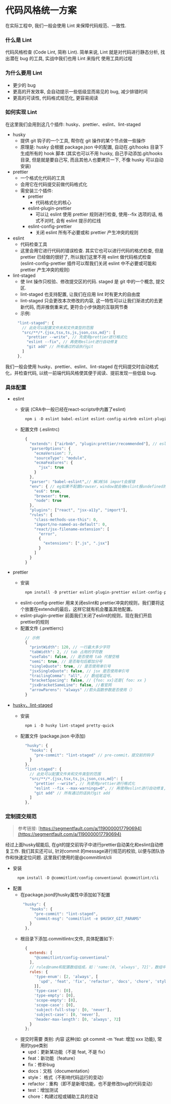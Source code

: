 # 代码风格统一方案

在实际工程中, 我们一般会使用 Lint 来保障代码规范、一致性.

### 什么是 Lint

代码风格检查 (Code Lint, 简称 Lint).
简单来说, Lint 就是对代码进行静态分析, 找出潜在 bug 的工具, 实战中我们也用 Lint 来指代 使用工具的过程

### 为什么要用 Lint

- 更少的 bug
- 更高的开发效率, 会自动提示一些低级显而易见的 bug, 减少排错时间
- 更高的可读性, 代码格式规范化, 更容易阅读

### 如何实现 Lint

在这里我们会用到这几个插件: husky、prettier、eslint、lint-staged

- husky
  - 提供 git 钩子的一个工具, 帮你在 git 操作的某个节点做一些操作
  - 原理是: husky 会根据 package.json 中的配置, 自动在.git/hooks 目录下生成所有的 hook 脚本 (其实也可以不用 husky, 自己手动添加.git/hooks 目录, 但是就是要自己写, 而且其他人也要拷贝一下, 不像 husky 可以自动安装)
- prettier
  - 一个格式化代码的工具
  - 会用它在代码提交前做代码格式化
  - 需安装三个插件:
    - prettier
      - 代码格式化的核心
    - eslint-plugin-prettier
      - 可以让 eslint 使用 prettier 规则进行检查, 使用--fix 选项的话, 格式不对时, 会有 eslint 提示的红线
    - eslint-config-prettier
      - 关闭 eslint 所有不必要或和 prettier 产生冲突的规则
- eslint
  - 代码检查工具
  - 这里会用它进行代码的错误检查. 其实它也可以进行代码的格式检查, 但是 prettier 已经做的很好了, 所以我们这里不用 eslint 做代码格式检查 (eslint-config-prettier 插件可以帮我们关闭 eslint 中不必要或可能和 prettier 产生冲突的规则)
- lint-staged
  - 使 lint 操作只校验、修改提交区的代码. staged 是 git 中的一个概念, 提交区.
  - lint-staged 也支持配置, 让我们在应用 lint 时有更大的自由度
  - lint-staged 只会更改本次修改的内容, 这一特性可以让我们渐进式的去更新代码, 而非推倒重来式, 更符合小步快跑的互联网节奏
  - 示例:
  ```js
    "lint-staged": {
      // 此处可以配置文件夹和文件类型的范围
      "src/**/*.{jsx,tsx,ts,js,json,css,md}": [
        "prettier --write", // 先使用prettier进行格式化
        "eslint --fix", // 再使用eslint进行自动修复
        "git add" // 所有通过的话执行git
      ]
    },
  ```

我们一般会使用 husky、prettier、eslint、lint-staged 在代码提交时自动格式化，并检查代码, 以统一前端代码风格使其便于阅读、提前发现一些低级 bug.

### 具体配置

- eslint

  - 安装 (CRA中一般已经在react-scripts中内置了eslint)
    ```js
      npm i -D eslint babel-eslint eslint-config-airbnb eslint-plugin-import eslint-plugin-jsx-a11y eslint-plugin-react
    ```
  - 配置文件 (.eslintrc)

    ```js
      {
        "extends": ["airbnb", "plugin:prettier/recommended"], // eslint扩展规则
        "parserOptions": {
          "ecmaVersion": 7,
          "sourceType": "module",
          "ecmaFeatures": {
            "jsx": true
          }
        },
        "parser": "babel-eslint",// 解决ES6 import会报错
        "env": { // eg如果不配置browser，window就会被eslint报undefined的错
          "es6": true,
          "browser": true,
          "node": true
        },
        "plugins": ["react", "jsx-a11y", "import"],
        "rules": {
          "class-methods-use-this": 0,
          "import/no-named-as-default": 0,
          "react/jsx-filename-extension": [
            "error",
            {
              "extensions": [".js", ".jsx"]
            }
          ]
        }
      }
    ```

- prettier

  - 安装
    ```js
      npm install -D prettier eslint-plugin-prettier eslint-config-prettier
    ```
  - eslint-config-prettier 用来关闭eslint和 prettier冲突的规则，我们要将这个放置在extends的最后，这样它就有机会覆盖其他配置。
  - eslint-plugin-prettier 前面我们关闭了eslint的规则，现在我们开启prettier的规则
  - 配置文件 (.prettierrc)
    ```js
      // 示例
      {
        "printWidth": 120, // 一行最大多少字符
        "tabWidth": 2, // tab 占用的字符数
        "useTabs": false, // 是否使用 tab 代替空格
        "semi": true, // 是否每句后都加分号
        "singleQuote": true, // 是否使用单引号
        "jsxSingleQuote": false, // jsx 是否使用单引号
        "trailingComma": "all", // 数组尾逗号。
        "bracketSpacing": false, // {foo: xx}还是{ foo: xx }
        "jsxBracketSameLine": false, //看官网
        "arrowParens": "always" //箭头函数参数是否使用（）
      }
    ```

- [husky，lint-staged](https://zhuanlan.zhihu.com/p/172146247)

  - 安装
    ```js
      npm i -D husky lint-staged pretty-quick
    ```
  - 配置文件 (package.json 中添加)

    ```js
      "husky": {
        "hooks": {
          "pre-commit": "lint-staged" // pre-commit，提交前的钩子
        }
      },
      "lint-staged": {
        // 此处可以配置文件夹和文件类型的范围
        "src/**/*.{jsx,tsx,ts,js,json,css,md}": [
          "prettier --write", // 先使用prettier进行格式化
          "eslint --fix --max-warnings=0", // 再使用eslint进行自动修复, warning数最多不能超过0
          "git add" // 所有通过的话执行git add
        ]
      },
    ```


### 定制提交规范
> 参考链接: [https://segmentfault.com/a/1190000017790694](https://segmentfault.com/a/1190000017790694)

经过上面husky赋能后, 在git的提交前钩子中进行prettier自动美化和eslint自动修复工作. 我们其实还可以, 针对commit 的message进行规范的校验, 以便与团队协作和快速定位问题. 这里我们使用的是@commitlint/cli

- 安装
  ```js
    npm install -D @commitlint/config-conventional @commitlint/cli
  ``` 
- 配置
  - 在package.json的husky属性中添加如下配置 
    ```js
     "husky": {
        "hooks": {
          "pre-commit": "lint-staged",
          "commit-msg": "commitlint -e $HUSKY_GIT_PARAMS"
        }
      },
    ```
  - 根目录下添加.commitlintrc文件, 具体配置如下:
    ```js
      {
        extends: [
          "@commitlint/config-conventional"
        ],
        // rule由name和配置数组组成，如：'name:[0, 'always', 72]'，数组中第一位为level，可选0,1,2，0为disable，1为warning，2为error，第二位为应用与否，可选always|never，第三位该rule的值
        rules: {
          'type-enum': [2, 'always', [
            'upd', 'feat', 'fix', 'refactor', 'docs', 'chore', 'style', 'revert'
          ]],
          'type-case': [0],
          'type-empty': [0],
          'scope-empty': [0],
          'scope-case': [0],
          'subject-full-stop': [0, 'never'],
          'subject-case': [0, 'never'],
          'header-max-length': [0, 'always', 72]
        }
      };
    ```
  - 提交时需要 类别: 内容 这种(如: git commit -m 'feat: 增加 xxx 功能), 常用的type类别 
    - upd：更新某功能（不是 feat, 不是 fix）
    - feat：新功能（feature）
    - fix：修补bug
    - docs：文档（documentation）
    - style： 格式（不影响代码运行的变动）
    - refactor：重构（即不是新增功能，也不是修改bug的代码变动）
    - test：增加测试
    - chore：构建过程或辅助工具的变动
